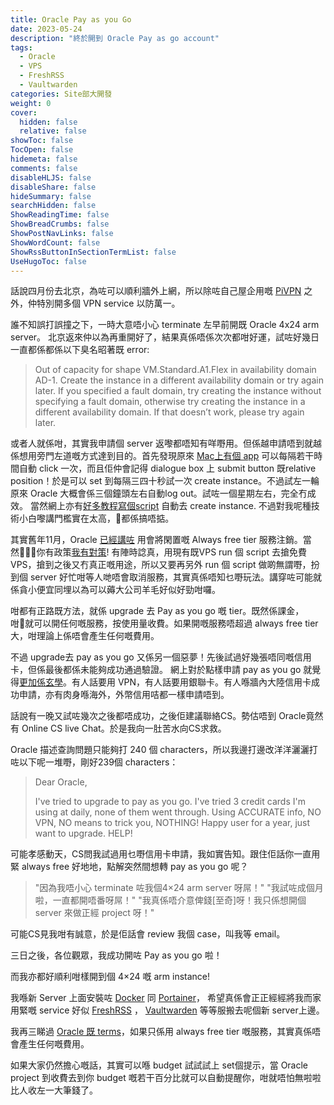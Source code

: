 ```yaml
---
title: Oracle Pay as you Go
date: 2023-05-24
description: "終於開到 Oracle Pay as go account"
tags:
  - Oracle
  - VPS
  - FreshRSS
  - Vaultwarden
categories: Site部大開發
weight: 0
cover:
  hidden: false
  relative: false
showToc: false
TocOpen: false
hidemeta: false
comments: false
disableHLJS: false
disableShare: false
hideSummary: false
searchHidden: false
ShowReadingTime: false
ShowBreadCrumbs: false
ShowPostNavLinks: false
ShowWordCount: false
ShowRssButtonInSectionTermList: false
UseHugoToc: false
---
```


話說四月份去北京，為咗可以順利牆外上網，所以除咗自己屋企用嘅 [PiVPN](https://www.pivpn.io/) 之外，仲特別開多個 VPN service 以防萬一。

誰不知誤打誤撞之下，一時大意唔小心 terminate 左早前開既 Oracle 4x24 arm server。
北京返來仲以為再重開好了，結果真係唔係次次都咁好運，試咗好幾日一直都係都係以下臭名昭著既 error:
> Out of capacity for shape VM.Standard.A1.Flex in availability domain AD-1. Create the instance in a different availability domain or try again later. If you specified a fault domain, try creating the instance without specifying a fault domain, otherwise try creating the instance in a different availability domain. If that doesn’t work, please try again later.

或者人就係咁，其實我申請個 server 返嚟都唔知有咩嘢用。但係越申請唔到就越係想用旁門左道嘅方式達到目的。首先發現原來 [Mac上有個 app](https://apps.apple.com/us/app/rapidclick/id419891002?mt=12) 可以每隔若干時間自動 click 一次，而且佢仲會記得 dialogue box 上 submit button 既relative position！於是可以 set 到每隔三四十秒試一次 create instance。不過試左一輪原來 Oracle 大概會係三個鐘頭左右自動log out。試咗一個星期左右，完全冇成效。
當然網上亦有[好多教程](https://hitrov.medium.com/resolving-oracle-cloud-out-of-capacity-issue-and-getting-free-vps-with-4-arm-cores-24gb-of-a3d7e6a027a8)[寫個script](https://blog.user.today/oracle-cloud-free-tier-cron/) 自動去 create instance. 不過對我呢種技術小白嚟講門檻實在太高，都係搞唔掂。

其實舊年11月，Oracle [已經講咗](https://docs.oracle.com/en-us/iaas/Content/FreeTier/freetier_topic-Always_Free_Resources.htm) 用會將閑置嘅 Always free tier 服務注銷。當然你有政策[我有對策](https://www.youtube.com/watch?v=nEwGDrocrg4)! 有陣時諗真，用現有既VPS run 個 script 去搶免費 VPS，搶到之後又冇真正嘅用途，所以又要再另外 run 個 script 做啲無謂嘢，扮到個 server 好忙咁等人哋唔會取消服務，其實真係唔知乜嘢玩法。講穿咗可能就係貪小便宜同埋以為可以薅大公司羊毛好似好勁咁囉。

咁都有正路既方法，就係 upgrade 去 Pay as you go 嘅 tier。既然係課金，咁就可以開任何嘅服務，按使用量收費。如果開嘅服務唔超過 always free tier大，咁理論上係唔會產生任何嘅費用。

不過 upgrade去 pay as you go 又係另一個惡夢！先後試過好幾張唔同嘅信用卡，但係最後都係未能夠成功通過驗證。
網上對於點樣申請 pay as you go 就覺得[更加係玄學](https://www.v2ex.com/t/925595)。有人話要用 VPN，有人話要用銀聯卡。有人喺牆內大陸信用卡成功申請，亦有肉身喺海外，外幣信用咭都一樣申請唔到。

話說有一晚又試咗幾次之後都唔成功，之後佢建議聯絡CS。勢估唔到 Oracle竟然有 Online CS live Chat。於是我向一肚苦水向CS求救。

Oracle 描述查詢問題只能夠打 240 個 characters，所以我邊打邊改洋洋灑灑打咗以下呢一堆嘢，剛好239個 characters：

> Dear Oracle,
>
> I've tried to upgrade to pay as you go.
> I've tried 3 credit cards I'm using at daily,  none of them went through.
> Using ACCURATE info, NO VPN, NO means to trick you, NOTHING! Happy user for a year, just want to upgrade.
> HELP!


可能孝感動天，CS問我試過用乜嘢信用卡申請，我如實告知。跟住佢話你一直用緊 always free 好地地，點解突然間想轉 pay as you go 呢？

> "因為我唔小心 terminate 咗我個4×24 arm server 呀屌！"
> "我試咗成個月啦，一直都開唔番呀屌！"
> "我真係唔介意俾錢[至奇]呀！我只係想開個 server 來做正經 project 呀！"

可能CS見我咁有誠意，於是佢話會 review 我個 case，叫我等 email。

三日之後，各位觀眾，我成功開咗 Pay as you go 啦！

而我亦都好順利咁樣開到個 4×24 嘅 arm instance!

我喺新 Server 上面安裝咗 [Docker](https://www.docker.com/) 同 [Portainer](https://www.portainer.io/)， 希望真係會正正經經將我而家用緊嘅 service 好似 [FreshRSS](https://www.freshrss.org/) ， [Vaultwarden](https://github.com/dani-garcia/vaultwarden) 等等服搬去呢個新 server上邊。

我再三睇過 [Oracle 既 terms](https://docs.oracle.com/en-us/iaas/Content/FreeTier/freetier_topic-Always_Free_Resources.htm)，如果只係用 always free tier 嘅服務，其實真係唔會產生任何嘅費用。

如果大家仍然擔心嘅話，其實可以喺 budget 試試試上 set個提示，當 Oracle project 到收費去到你 budget 嘅若干百分比就可以自動提醒你，咁就唔怕無啦啦比人收左一大筆錢了。


